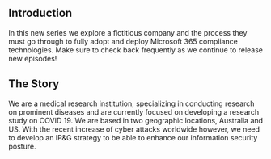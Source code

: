 ## Introduction

In this new series we explore a fictitious company and the process they must go through to fully adopt and deploy Microsoft 365 compliance technologies.  Make sure to check back frequently as we continue to release new episodes!

## The Story

We are a medical research institution, specializing in conducting research on prominent diseases and are currently focused on developing a research study on COVID 19. We are based in two geographic locations, Australia and US. With the recent increase of cyber attacks worldwide however, we need to develop an IP&G strategy to be able to enhance our information security posture. 